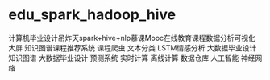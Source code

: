 # edu_spark_hadoop_hive
计算机毕业设计吊炸天spark+hive+nlp慕课Mooc在线教育课程数据分析可视化大屏 知识图谱课程推荐系统 课程爬虫 文本分类 LSTM情感分析 大数据毕业设计 知识图谱 大数据毕业设计 预测系统 实时计算 离线计算 数据仓库 人工智能 神经网络
